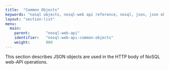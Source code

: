 ```yaml
---
title:  "Common Objects"
keywords: "nosql objects, nosql-web api reference, nosql, json, json objects, http, http requests, http body, attributes, attribute values"
layout: "section-list"
menu:
  main:
    parent:       "nosql-web-api"
    identifier:   "nosql-web-api-common-objects"
    weight:       900
---
```


This section describes JSON objects are used in the HTTP body of NoSQL web-API operations.

